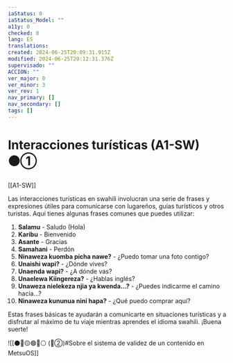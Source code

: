 ```yaml
---
iaStatus: 0
iaStatus_Model: ""
a11y: 0
checked: 0
lang: ES
translations: 
created: 2024-06-25T20:09:31.915Z
modified: 2024-06-25T20:12:31.376Z
supervisado: ""
ACCION: ""
ver_major: 0
ver_minor: 3
ver_rev: 1
nav_primary: []
nav_secondary: []
tags: []
---
```

# Interacciones turísticas (A1-SW) ⚫①

[[A1-SW]]

Las interacciones turísticas en swahili involucran una serie de frases y expresiones útiles para comunicarse con lugareños, guías turísticos y otros turistas. Aquí tienes algunas frases comunes que puedes utilizar:

1. **Salamu** - Saludo (Hola)
2. **Karibu** - Bienvenido
3. **Asante** - Gracias
4. **Samahani** - Perdón
5. **Ninaweza kuomba picha nawe?** - ¿Puedo tomar una foto contigo?
6. **Unaishi wapi?** - ¿Dónde vives?
7. **Unaenda wapi?** - ¿A dónde vas?
8. **Unaelewa Kiingereza?** - ¿Hablas inglés?
9. **Unaweza nielekeza njia ya kwenda…?** - ¿Puedes indicarme el camino hacia…?
10. **Ninaweza kununua nini hapa?** - ¿Qué puedo comprar aquí?

Estas frases básicas te ayudarán a comunicarte en situaciones turísticas y a disfrutar al máximo de tu viaje mientras aprendes el idioma swahili. ¡Buena suerte!

![[⚫🔴🟡🟢🔵⚪ (🔴②)#Sobre el sistema de validez de un contenido en MetsuOS]]